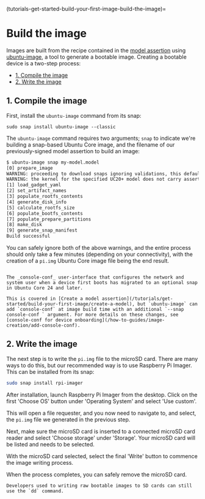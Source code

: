 (tutorials-get-started-build-your-first-image-build-the-image)=
# Build the image

Images are built from the recipe contained in the [model assertion](/tutorials/get-started/build-your-first-image/create-a-model) using [ubuntu-image](https://github.com/canonical/ubuntu-image), a tool to generate a bootable image. Creating a bootable device is a two-step process:

- [1. Compile the image](#heading--build)
- [2. Write the image](#heading--write)

<h2 id='heading--build'>1. Compile the image</h2>

First, install the `ubuntu-image` command from its snap:

```
sudo snap install ubuntu-image --classic
```

The `ubuntu-image` command requires two arguments; `snap` to indicate we're building a snap-based Ubuntu Core image, and the filename of our previously-signed model assertion to build an image:

```bash
$ ubuntu-image snap my-model.model
[0] prepare_image
WARNING: proceeding to download snaps ignoring validations, this default will change in the future. For now use --validation=enforce for validations to be taken into account, pass instead --validation=ignore to preserve current behavior going forward
WARNING: the kernel for the specified UC20+ model does not carry assertion max formats information, assuming possibly incorrectly the kernel revision can use the same formats as snapd
[1] load_gadget_yaml
[2] set_artifact_names
[3] populate_rootfs_contents
[4] generate_disk_info
[5] calculate_rootfs_size
[6] populate_bootfs_contents
[7] populate_prepare_partitions
[8] make_disk
[9] generate_snap_manifest
Build successful
```
You can safely ignore both of the above warnings, and the entire process should only take a few minutes (depending on your connectivity), with the creation of  a `pi.img` Ubuntu Core image file being the end result.

```{tip}
 
The _console-conf_ user-interface that configures the network and system user when a device first boots has migrated to an optional snap in Ubuntu Core 24 and later.

This is covered in [Create a model assertion](/tutorials/get-started/build-your-first-image/create-a-model), but `ubuntu-image` can add `console-conf` at image build time with an additional `--snap console-conf ` argument. For more details on these changes, see [console-conf for device onboarding](/how-to-guides/image-creation/add-console-conf).
```

<h2 id='heading--write'>2. Write the image</h2>

The next step is to write the `pi.img` file to the microSD card. There are many ways to do this, but our recommended way is to use Raspberry Pi Imager. This can be installed from its snap:

```bash
sudo snap install rpi-imager
```

After installation, launch Raspberry Pi Imager from the desktop. Click on the first 'Choose OS' button under 'Operating System' and select 'Use custom'.

This will open a file requester, and you now need to navigate to, and select, the `pi.img` file we generated in the previous step.

Next, make sure the microSD card is inserted to a connected microSD card reader and select 'Choose storage' under 'Storage'. Your microSD card will be listed and needs to be selected.

With the microSD card selected, select the final 'Write' button to commence the image writing process.

When the process completes, you can safely remove the microSD card.

```{tip}
Developers used to writing raw bootable images to SD cards can still use the `dd` command.
```


